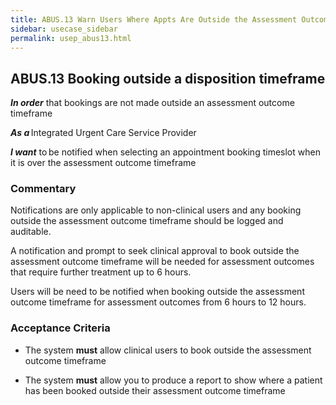 ```yaml
---
title: ABUS.13 Warn Users Where Appts Are Outside the Assessment Outcome Timeframe 
sidebar: usecase_sidebar
permalink: usep_abus13.html
---
```


## ABUS.13 Booking outside a disposition timeframe

**_In order_** that bookings are not made outside an assessment outcome timeframe 

**_As a_** Integrated Urgent Care Service Provider

**_I want_** to be notified when selecting an appointment booking timeslot when it is over the assessment outcome timeframe 

### Commentary

Notifications are only applicable to non-clinical users and any booking outside the assessment outcome timeframe should be logged and auditable. 

A notification and prompt to seek clinical approval to book outside the assessment outcome timeframe will be needed for assessment outcomes that require further treatment up to 6 hours. 

Users will be need to be notified when booking outside the assessment outcome timeframe for assessment outcomes from 6 hours to 12 hours. 

### Acceptance Criteria

*	The system **must** allow clinical users to book outside the assessment outcome timeframe 

*	The system **must** allow you to produce a report to show where a patient has been booked outside their assessment outcome timeframe
